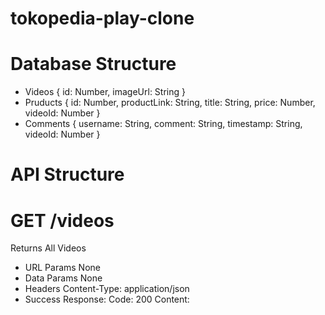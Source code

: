 # tokopedia-play-clone

# Database Structure
* Videos
{
  id: Number,
  imageUrl: String
}
* Pruducts
{
  id: Number,
  productLink: String,
  title: String,
  price: Number,
  videoId: Number
}
* Comments
{
  username: String,
  comment: String,
  timestamp: String,
  videoId: Number
}


# API Structure
# GET /videos
Returns All Videos
- URL Params
  None
- Data Params
  None
- Headers
  Content-Type: application/json
- Success Response:
  Code: 200
  Content:
